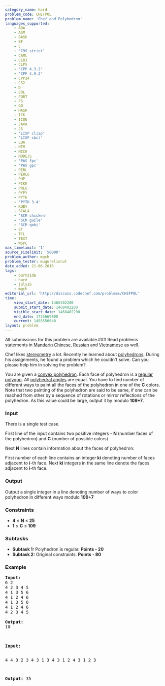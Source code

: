 ```yaml
---
category_name: hard
problem_code: CHEFPOL
problem_name: 'Chef and Polyhedron'
languages_supported:
    - ADA
    - ASM
    - BASH
    - BF
    - C
    - 'C99 strict'
    - CAML
    - CLOJ
    - CLPS
    - 'CPP 4.3.2'
    - 'CPP 4.9.2'
    - CPP14
    - CS2
    - D
    - ERL
    - FORT
    - FS
    - GO
    - HASK
    - ICK
    - ICON
    - JAVA
    - JS
    - 'LISP clisp'
    - 'LISP sbcl'
    - LUA
    - NEM
    - NICE
    - NODEJS
    - 'PAS fpc'
    - 'PAS gpc'
    - PERL
    - PERL6
    - PHP
    - PIKE
    - PRLG
    - PYPY
    - PYTH
    - 'PYTH 3.4'
    - RUBY
    - SCALA
    - 'SCM chicken'
    - 'SCM guile'
    - 'SCM qobi'
    - ST
    - TCL
    - TEXT
    - WSPC
max_timelimit: '1'
source_sizelimit: '50000'
problem_author: mgch
problem_tester: mugurelionut
date_added: 21-06-2016
tags:
    - burnside
    - hard
    - july16
    - mgch
editorial_url: 'http://discuss.codechef.com/problems/CHEFPOL'
time:
    view_start_date: 1468402200
    submit_start_date: 1468402200
    visible_start_date: 1468402200
    end_date: 1735669800
    current: 1493556640
layout: problem
---
```

All submissions for this problem are available.###  Read problems statements in [Mandarin Chinese](http://www.codechef.com/download/translated/JULY16/mandarin/CHEFPOL.pdf), [Russian](http://www.codechef.com/download/translated/JULY16/russian/CHEFPOL.pdf) and [Vietnamese](http://www.codechef.com/download/translated/JULY16/vietnamese/CHEFPOL.pdf) as well.

Chef likes [stereometry](https://en.wikipedia.org/wiki/Solid_geometry) a lot. Recently he learned about [polyhedrons](https://en.wikipedia.org/wiki/Polyhedron). During his assignments, he found a problem which he couldn't solve. Can you please help him in solving the problem?

You are given a [convex polyhedron](http://mathworld.wolfram.com/ConvexPolyhedron.html). Each face of polyhedron is a [regular polygon](https://en.wikipedia.org/wiki/Regular_polygon). All [polyhedral angles](https://en.wikipedia.org/wiki/Vertex_angle) are equal. You have to find number of different ways to paint all the faces of the polyhedron in one of the **C** colors. Note that two painting of the polyhedron are said to be same, if one can be reached from other by a sequence of rotations or mirror reflections of the polyhedron. As this value could be large, output it by modulo **109+7**.

### Input

There is a single test case.

First line of the input contains two positive integers - **N** (number faces of the polyhedron) and **C** (number of possible colors)

Next **N** lines contain information about the faces of polyhedron:

First number of each line contains an integer **ki** denoting number of faces adjacent to **i**-th face. Next **ki** integers in the same line denote the faces adjacent to **i**-th face.

### Output

Output a single integer in a line denoting number of ways to color polyhedron in different ways modulo **109+7**

### Constraints

- **4** ≤ **N** ≤ **25**
- **1** ≤ **C** ≤ **109**

### Subtasks

- **Subtask 1:** Polyhedron is regular. **Points - 20**
- **Subtask 2:** Original constraints. **Points - 80**

### Example

<pre><b>Input:</b>
6 2
4 2 3 4 5
4 1 3 5 6
4 1 2 4 6
4 1 3 5 6
4 1 2 4 6
4 2 3 4 5

<b>Output:</b>
10


</pre><pre><b>Input:</b>
4 4
3 2 3 4
3 1 3 4
3 1 2 4
3 1 2 3

<b>Output:</b>
35

</pre>